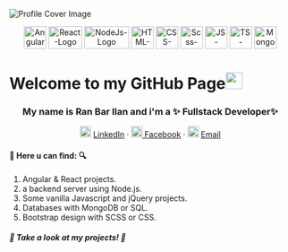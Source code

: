 ![Profile Cover Image](https://media-exp1.licdn.com/dms/image/C4D16AQGj0_hF6h33TQ/profile-displaybackgroundimage-shrink_350_1400/0/1638112731465?e=1651104000&v=beta&t=XMb4LzA8ZeW1-YajthDYy4j_RzVziSHjN0o4SI24Kso)

<p align="center"> 
<img src="https://upload.wikimedia.org/wikipedia/commons/c/cf/Angular_full_color_logo.svg" width="40" height="40" alt="Angular-logo">

<img src="https://upload.wikimedia.org/wikipedia/he/thumb/a/a7/React-icon.svg/512px-React-icon.svg.png?20170817100847" alt="React-Logo" width="60" height="40">

<img src="https://miro.medium.com/max/512/1*314zAbKFKYTuxHNwRO07SA.png" alt="NodeJs-Logo" width="80" height="40">

<img src="https://cdn.worldvectorlogo.com/logos/html-1.svg" width="40" height="40" alt="HTML-Logo">

<img src="https://static.cdnlogo.com/logos/c/18/css.svg" width="40" height="40" alt="CSS-Logo">

<img src="https://camo.githubusercontent.com/c38bf4a44750bd9b576a2259a5074dd277d63f0a412b5b1f31f54e516711ef5b/687474703a2f2f736173732d6c616e672e636f6d2f6173736574732f696d672f7374796c6567756964652f7365616c2d636f6c6f722d61656630333534632e706e67" alt="Scss-Logo" width="40" height="40">

<img src="https://upload.wikimedia.org/wikipedia/commons/thumb/9/99/Unofficial_JavaScript_logo_2.svg/1024px-Unofficial_JavaScript_logo_2.svg.png" alt="JS-Logo" width="40" height="40">

<img src="https://cdn.worldvectorlogo.com/logos/typescript.svg" width="40" alt="TS-Logo"  height="40">

<img src="https://cdn.worldvectorlogo.com/logos/mongodb-icon-1.svg" alt="MongoDB-Logo" width="40" height="40">
</p>



# Welcome to my GitHub Page<img src="https://raw.githubusercontent.com/MartinHeinz/MartinHeinz/master/wave.gif" width="30px">
<h3 align="center">My name is Ran Bar Ilan and i'm a ✨ Fullstack Developer✨</h3>
<p align="center">
    <img src="https://cdn2.iconfinder.com/data/icons/social-media-2285/512/1_Linkedin_unofficial_colored_svg-512.png" width="20" height="20" alt="Linkedin-logo">
<a href="https://www.linkedin.com/in/ran-bar-ilan"> LinkedIn</a>
     ·
    <img src="https://cdn2.iconfinder.com/data/icons/social-media-2285/512/1_Facebook_colored_svg_copy-512.png" width="20" height="20" alt="Facebook-logo"><a href="https://www.facebook.com/ranbarilan"> Facebook</a>
    ·
    <img src="https://cdn4.iconfinder.com/data/icons/social-media-logos-6/512/112-gmail_email_mail-256.png" width="20" height="20" alt="Gmail-logo">
    <a href="mailto:rawown@gmail.com">Email</a>
  </p>




#### :mag_right: Here u can find: :mag:
1. Angular & React projects. 
2. a backend server using Node.js.
3. Some vanilla Javascript and jQuery projects.
4. Databases with MongoDB or SQL.
5. Bootstrap design with SCSS or CSS.


##### :eyes: Take a look at my projects! :eyes:

